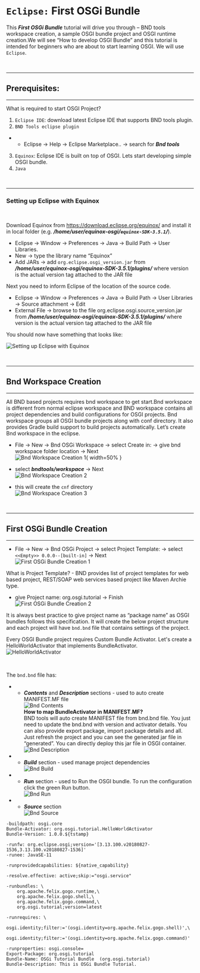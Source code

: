 # ```Eclipse:``` First OSGi Bundle

This ***First OSGi Bundle*** tutorial will drive you through – BND tools workspace creation, a sample OSGI bundle project and OSGI runtime creation.We will see “How to develop OSGI Bundle”  and  this tutorial is intended for beginners who are about to start learning OSGI. We will use ```Eclipse```.

<br>

---
## Prerequisites:
---
What is required to start OSGI Project?

1. ```Eclipse IDE```: download latest Eclipse IDE that supports BND tools plugin.
2. ```BND Tools eclipse plugin```
* * Eclipse → Help → Eclipse Marketplace.. → search for ***Bnd tools***
3. ```Equinox```: Eclipse IDE is built on top of OSGI.
Lets start developing simple OSGI bundle.
4. ```Java```

<br>

---
### Setting up Eclipse with Equinox
<br>

Download Equinox from https://download.eclipse.org/equinox/ and install it in local folder (e.g. ***/home/user/equinox-osgi/```equinox-SDK-3.5.1```/***).

* Eclipse → Window → Preferences → Java → Build Path → User Libraries.
* New → type the library name “Equinox”
* Add JARs → add ```org.eclipse.osgi_version.jar``` from ***/home/user/equinox-osgi/equinox-SDK-3.5.1/plugins/*** where version is the actual version tag attached to the JAR file

Next you need to inform Eclipse of the location of the source code. 
* Eclipse → Window → Preferences → Java → Build Path → User Libraries →  Source attachment → Edit
* External File → browse to the file org.eclipse.osgi.source_version.jar from ***/home/user/equinox-osgi/equinox-SDK-3.5.1/plugins/*** where version is the actual version tag attached to the JAR file

You should now have something that looks like:

![Setting up Eclipse with Equinox](https://github.com/desi109/osgi-and-java/blob/master/eclipse--first-osgi-bundle/images/setting-up-eclipse-with-equinox.png)

<br>

---
## Bnd Workspace Creation
---
All BND based projects requires bnd workspace to get start.Bnd workspace is different from  normal eclipse workspace and BND workspace contains all project dependencies and build configurations for  OSGI projects. Bnd workspace groups all OSGI bundle projects along with conf directory. It also provides Gradle build  support to build projects automatically.
Let’s create Bnd workspace in the eclipse.

* File → New → Bnd OSGi Workspace → select Create in: → give bnd workspace folder location → Next <br>
![Bnd Workspace Creation 1](https://github.com/desi109/osgi-and-java/blob/master/eclipse--first-osgi-bundle/images/bnd-workspace-creation-1.jpg){ width=50% } <br>

* select ***bndtools/workspace*** → Next <br>
![Bnd Workspace Creation 2](https://github.com/desi109/osgi-and-java/blob/master/eclipse--first-osgi-bundle/images/bnd-workspace-creation-2.png)

* this will create the ````cnf```` directory <br>
![Bnd Workspace Creation 3](https://github.com/desi109/osgi-and-java/blob/master/eclipse--first-osgi-bundle/images/bnd-workspace-creation-3.png)

<br>

---
## First OSGi Bundle Creation
---
* File →  New → Bnd OSGi Project → select Project Template: → select ```<<Empty>> 0.0.0--[built-in]``` → Next <br>
![First OSGi Bundle Creation 1](https://github.com/desi109/osgi-and-java/blob/master/eclipse--first-osgi-bundle/images/first-osgi-bundle-creation-1.png)

What is Project Template? - BND provides list of project templates for web based project, REST/SOAP web services based project like Maven Archie type.

* give Project name: org.osgi.tutorial → Finish <br>
![First OSGi Bundle Creation 2](https://github.com/desi109/osgi-and-java/blob/master/eclipse--first-osgi-bundle/images/first-osgi-bundle-creation-2.png)

It is  always best practice to give project name as “package name” as OSGI bundles follows this specification. It will create the below project structure and each project will have ```bnd.bnd``` file that contains settings of the project.  <br>

Every OSGI Bundle project requires Custom Bundle Activator. Let's create a HelloWorldActivator that implements BundleActivator. <br>
![HelloWorldActivator](https://github.com/desi109/osgi-and-java/blob/master/eclipse--first-osgi-bundle/images/hello-world-activator.png) <br>

<br>


The ```bnd.bnd``` file has:
* * ***Contents*** and ***Description*** sections - used to auto create MANIFEST.MF file <br>
![Bnd Contents](https://github.com/desi109/osgi-and-java/blob/master/eclipse--first-osgi-bundle/images/bnd-contents.png) <br>
<b>How to map BundleActivator in MANIFEST.MF?</b> <br>
BND tools will auto create MANIFEST file from bnd.bnd file. You just need to update the bnd.bnd with version and activator details. You can also provide export package, import package details and all.
Just refresh the project and you can see the generated jar file in “generated”. You can directly deploy this jar file in OSGI container. <br>
![Bnd Description](https://github.com/desi109/osgi-and-java/blob/master/eclipse--first-osgi-bundle/images/bnd-description.png) <br>
* * ***Build*** section - used manage project dependencies <br>
![Bnd Build](https://github.com/desi109/osgi-and-java/blob/master/eclipse--first-osgi-bundle/images/bnd-build.png) <br>
* * ***Run*** section - used to Run the OSGI bundle. To run the configuration click the green Run button. <br>
![Bnd Run](https://github.com/desi109/osgi-and-java/blob/master/eclipse--first-osgi-bundle/images/bnd-run.png) <br>
* * ***Source*** section <br>
![Bnd Source](https://github.com/desi109/osgi-and-java/blob/master/eclipse--first-osgi-bundle/images/bnd-source.png) <br>
```
-buildpath: osgi.core
Bundle-Activator: org.osgi.tutorial.HelloWorldActivator
Bundle-Version: 1.0.0.${tstamp}

-runfw: org.eclipse.osgi;version='[3.13.100.v20180827-1536,3.13.100.v20180827-1536]'
-runee: JavaSE-11

-runprovidedcapabilities: ${native_capability}

-resolve.effective: active;skip:="osgi.service"

-runbundles: \
	org.apache.felix.gogo.runtime,\
	org.apache.felix.gogo.shell,\
	org.apache.felix.gogo.command,\
	org.osgi.tutorial;version=latest

-runrequires: \
	osgi.identity;filter:='(osgi.identity=org.apache.felix.gogo.shell)',\
	osgi.identity;filter:='(osgi.identity=org.apache.felix.gogo.command)'
	
-runproperties: osgi.console=
Export-Package: org.osgi.tutorial
Bundle-Name: OSGi Tutorial Bundle  (org.osgi.tutorial)
Bundle-Description: This is OSGi Bundle Tutorial.
```